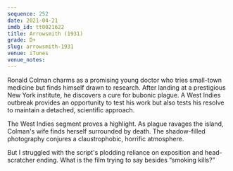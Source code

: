 ```yaml
---
sequence: 252
date: 2021-04-21
imdb_id: tt0021622
title: Arrowsmith (1931)
grade: D+
slug: arrowsmith-1931
venue: iTunes
venue_notes:
---
```


Ronald Colman charms as a promising young doctor who tries small-town medicine but finds himself drawn to research. After landing at a prestigious New York institute, he discovers a cure for bubonic plague. A West Indies outbreak provides an opportunity to test his work but also tests his resolve to maintain a detached, scientific approach.

<!-- end -->

The West Indies segment proves a highlight. As plague ravages the island, Colman's wife finds herself surrounded by death. The shadow-filled photography conjures a claustrophobic, horrific atmosphere.

But I struggled with the script's plodding reliance on exposition and head-scratcher ending. What is the film trying to say besides “smoking kills?”
